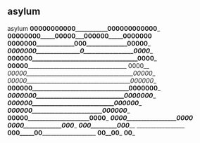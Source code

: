 ## asylum
asylum
________00000000000___________000000000000_________
______00000000_____00000___000000_____0000000______
____0000000_____________000______________00000_____
___0000000_______________0_________________0000____
__000000____________________________________0000___
__00000_____________________________________ 0000__
_00000______________________________________00000__
_00000_____________________________________000000__
__000000_________________________________0000000___
___0000000______________________________0000000____
_____000000____________________________000000______
_______000000________________________000000________
__________00000_____________________0000___________
_____________0000_________________0000_____________
_______________0000_____________000________________
_________________000_________000___________________
_________________ __000_____00_____________________
______________________00__00_______________________
________________________00_________________________
